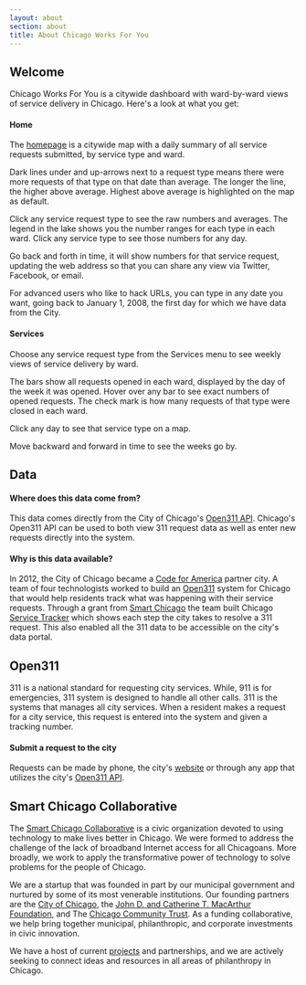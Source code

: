 ```yaml
---
layout: about
section: about
title: About Chicago Works For You
---
```


## Welcome

Chicago Works For You is a citywide dashboard with ward-by-ward views of service delivery in Chicago. Here's a look at what you get:

#### Home

The [homepage](/) is a citywide map with a daily summary of all service requests submitted, by service type and ward.

Dark lines under and up-arrows next to a request type means there were more requests of that type on that date than average. The longer the line, the higher above average. Highest above average is highlighted on the map as default.

Click any service request type to see the raw numbers and averages. The legend in the lake shows you the number ranges for each type in each ward. Click any service type to see those numbers for any day.

Go back and forth in time, it will show numbers for that service request, updating the web address so that you can share any view via Twitter, Facebook, or email.

For advanced users who like to hack URLs, you can type in any date you want, going back to January 1, 2008, the first day for which we have data from the City.

#### Services

Choose any service request type from the Services menu to see weekly views of service delivery by ward.

The bars show all requests opened in each ward, displayed by the day of the week it was opened. Hover over any bar to see exact numbers of opened requests. The check mark is how many requests of that type were closed in each ward.

Click any day to see that service type on a map.

Move backward and forward in time to see the weeks go by.

## Data

#### Where does this data come from?

This data comes directly from the City of Chicago's [Open311 API](http://dev.cityofchicago.org/docs/api). Chicago's Open311 API can be used to both view 311 request data as well as enter new requests directly into the system.

#### Why is this data available?

In 2012, the City of Chicago became a [Code for America](http://codeforamerica.org/2012-partners/chicago/) partner city. A team of four technologists worked to build an [Open311](http://open311.org/) system for Chicago that would help residents track what was happening with their service requests. Through a grant from [Smart Chicago](http://smartchicagocollaborative.org) the team built Chicago [Service Tracker](http://servicetracker.cityofchicago.org/) which shows each step the city takes to resolve a 311 request. This also enabled all the 311 data to be accessible on the city's data portal.

## Open311

311 is a national standard for requesting city services. While, 911 is for emergencies, 311 system is designed to handle all other calls. 311 is the systems that manages all city services. When a resident makes a request for a city service, this request is entered into the system and given a tracking number.

#### Submit a request to the city

Requests can be made by phone, the city's [website](http://www.cityofchicago.org/city/en/depts/311/supp_info/request_service.html) or through any app that utilizes the city's [Open311 API](http://dev.cityofchicago.org/docs/api).

## Smart Chicago Collaborative

The [Smart Chicago Collaborative](http://smartchicagocollaborative.org) is a civic organization devoted to using technology to make lives better in Chicago. We were formed to address the challenge of the lack of broadband Internet access for all Chicagoans. More broadly, we work to apply the transformative power of technology to solve problems for the people of Chicago.

We are a startup that was founded in part by our municipal government and nurtured by some of its most venerable institutions. Our founding partners are the [City of Chicago](http://cityofchicago.org), the [John D. and Catherine T. MacArthur Foundation](http://macfound.org), and The [Chicago Community Trust](http://cct.org). As a funding collaborative, we help bring together municipal, philanthropic, and corporate investments in civic innovation.

We have a host of current [projects](http://smartchicagoapps.org) and partnerships, and we are actively seeking to connect ideas and resources in all areas of philanthropy in Chicago.
